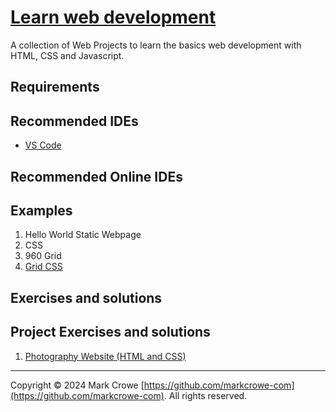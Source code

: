 # [Learn web development](https://github.com/markcrowe-com/learn-web-development/)

A collection of Web Projects to learn the basics web development with HTML, CSS and Javascript.

## Requirements

## Recommended IDEs

- [VS Code](https://code.visualstudio.com/)

## Recommended Online IDEs

## Examples

1. Hello World Static Webpage
2. CSS
3. 960 Grid
4. [Grid CSS](web/exercises/grid-css.html "Grid CSS")

## Exercises and solutions

## Project Exercises and solutions

1. [Photography Website (HTML and CSS)](./photography-website-project/ "Photography Website (HTML and CSS)")

---

Copyright &copy; 2024 Mark Crowe [https://github.com/markcrowe-com](https://github.com/markcrowe-com). All rights reserved.
